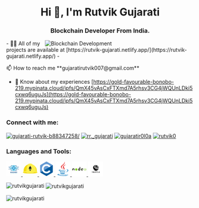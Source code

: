 
<h1 align="center">Hi 👋, I'm Rutvik Gujarati</h1>
<h3 align="center">Blockchain Developer From India.</h3>

<img align="right" alt="Blockchain Development" width="400" src="https://cdn.dribbble.com/users/192882/screenshots/4659605/media/c291dcfccf93b83e58744c56060f440a.gif" alt="">

<p>- 👨‍💻 All of my projects are available at
[https://rutvik-gujarati.netlify.app/](https://rutvik-gujarati.netlify.app/) -
</p>
<p>
📫 How to reach me **gujaratirutvik007@gmail.com**
</p>

- 📄 Know about my
experiences
[https://gold-favourable-bonobo-219.mypinata.cloud/ipfs/QmX45vAsCxFTXmd7A5rhsv3CG4jWQUnLDki5cxwq6uguJs](https://gold-favourable-bonobo-219.mypinata.cloud/ipfs/QmX45vAsCxFTXmd7A5rhsv3CG4jWQUnLDki5cxwq6uguJs)

<h3 align="left">Connect with me:</h3>
<p align="left">
  <a href="https://linkedin.com/in/gujarati-rutvik-b88347258/" target="blank"
    ><img
      align="center"
      src="https://raw.githubusercontent.com/rahuldkjain/github-profile-readme-generator/master/src/images/icons/Social/linked-in-alt.svg"
      alt="gujarati-rutvik-b88347258/"
      height="30"
      width="40"
  /></a>
  <a href="https://instagram.com/rr._gujarati" target="blank"
    ><img
      align="center"
      src="https://raw.githubusercontent.com/rahuldkjain/github-profile-readme-generator/master/src/images/icons/Social/instagram.svg"
      alt="rr._gujarati"
      height="30"
      width="40"
  /></a>
  <a href="https://auth.geeksforgeeks.org/user/gujaratir0l0a" target="blank"
    ><img
      align="center"
      src="https://raw.githubusercontent.com/rahuldkjain/github-profile-readme-generator/master/src/images/icons/Social/geeks-for-geeks.svg"
      alt="gujaratir0l0a"
      height="30"
      width="40"
  /></a>
  <a href="https://discord.gg/rutvik0" target="blank"
    ><img
      align="center"
      src="https://raw.githubusercontent.com/rahuldkjain/github-profile-readme-generator/master/src/images/icons/Social/discord.svg"
      alt="rutvik0"
      height="30"
      width="40"
  /></a>
</p>

<h3 align="left">Languages and Tools:</h3>
<p align="left">
    <a href="" target="_blank" rel="noreferrer">
        <img
          src="blockchain1_adobe_express.svg"
          alt="Blockchain"
          width="40"
          height="40"
        />
      </a>
      <a href="" target="_blank" rel="noreferrer">
        <img src="hardhat_adobe_express.svg"  alt="Hardhat"
        alt="Hardhat"
        width="40"
        height="40"/>
      </a>
        
  <a href="https://www.cprogramming.com/" target="_blank" rel="noreferrer">
    <img
      src="https://raw.githubusercontent.com/devicons/devicon/master/icons/c/c-original.svg"
      alt="c"
      width="40"
      height="40"
    />
  </a>
  <a href="https://www.java.com" target="_blank" rel="noreferrer">
    <img
      src="https://raw.githubusercontent.com/devicons/devicon/master/icons/java/java-original.svg"
      alt="java"
      width="40"
      height="40"
    />
  </a>

  <a href="https://nodejs.org" target="_blank" rel="noreferrer">
    <img
      src="https://raw.githubusercontent.com/devicons/devicon/master/icons/nodejs/nodejs-original-wordmark.svg"
      alt="nodejs"
      width="40"
      height="40"
    />
  </a href="https://www.bing.com/ck/a?!&&p=3578133ee757c512JmltdHM9MTY5MDMyOTYwMCZpZ3VpZD0yYzkwYTcyMC1iYzI2LTYwMzctMDQwOS1iNTQ0YmQ4ZTYxZWEmaW5zaWQ9NTIwNA&ptn=3&hsh=3&fclid=2c90a720-bc26-6037-0409-b544bd8e61ea&psq=truffle+&u=a1aHR0cHM6Ly90cnVmZmxlc3VpdGUuY29tL3RydWZmbGUv&ntb=1 target="_blank" rel="noreferrer">
  <img src="truffle_adobe_express.svg" alt="truffle"
  width="40"
  height="40"/>
  <a/>
</p>

<p>
  <img
    align="left"
    src="https://github-readme-stats.vercel.app/api/top-langs?username=rutvikgujarati&show_icons=true&locale=en&layout=compact"
    alt="rutvikgujarati"
  />
</p>

<p>
  &nbsp;<img
    align="center"
    src="https://github-readme-stats.vercel.app/api?username=rutvikgujarati&show_icons=true&locale=en"
    alt="rutvikgujarati"
  />
</p>

<p>
  <img
    align="center"
    src="https://github-readme-streak-stats.herokuapp.com/?user=rutvikgujarati&"
    alt="rutvikgujarati"
  />
</p>
